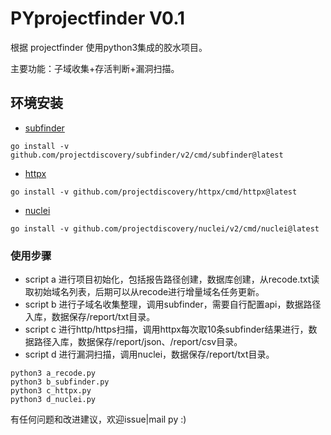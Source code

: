 # PYprojectfinder V0.1
根据 projectfinder 使用python3集成的胶水项目。

主要功能：子域收集+存活判断+漏洞扫描。
## 环境安装
- [subfinder]

[subfinder]:https://github.com/projectdiscovery/subfinder
```go install -v github.com/projectdiscovery/subfinder/v2/cmd/subfinder@latest```
- [httpx]

[httpx]:https://github.com/projectdiscovery/httpx
```go install -v github.com/projectdiscovery/httpx/cmd/httpx@latest```

- [nuclei]

[Nuclei]:https://github.com/projectdiscovery/nuclei
```go install -v github.com/projectdiscovery/nuclei/v2/cmd/nuclei@latest```
### 使用步骤

- script a 进行项目初始化，包括报告路径创建，数据库创建，从recode.txt读取初始域名列表，后期可以从recode进行增量域名任务更新。
- script b 进行子域名收集整理，调用subfinder，需要自行配置api，数据路径入库，数据保存/report/txt目录。
- script c 进行http/https扫描，调用httpx每次取10条subfinder结果进行，数据路径入库，数据保存/report/json、/report/csv目录。
- script d 进行漏洞扫描，调用nuclei，数据保存/report/txt目录。

```angular2html
python3 a_recode.py
python3 b_subfinder.py
python3 c_httpx.py
python3 d_nuclei.py
```

有任何问题和改进建议，欢迎issue|mail py :)


